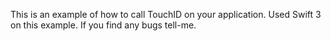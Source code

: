 This is an example of how to call TouchID on your application. 
Used Swift 3 on this example.
If you find any bugs tell-me.
